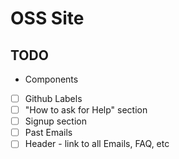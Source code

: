 # OSS Site

## TODO

- Components
- [ ] Github Labels
- [ ] "How to ask for Help" section
- [ ] Signup section
- [ ] Past Emails
- [ ] Header - link to all Emails, FAQ, etc
